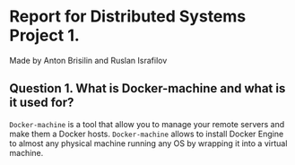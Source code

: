 # Report for Distributed Systems Project 1.
Made by Anton Brisilin and Ruslan Israfilov

## Question 1. What is Docker-machine and what is it used for?

`Docker-machine` is a tool that allow you to manage your remote servers and
make them a Docker hosts. `Docker-machine` allows to install Docker 
Engine to almost any physical machine running any OS by wrapping it into a 
virtual machine.